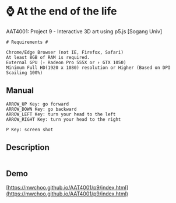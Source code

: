 # :watch: At the end of the life
AAT4001: Project 9 - Interactive 3D art using p5.js [Sogang Univ]

```
# Requirements #

Chrome/Edge Browser (not IE, Firefox, Safari)
At least 8GB of RAM is required.
External GPU (↑ Radeon Pro 555X or ↑ GTX 1050)
Minimum Full HD(1920 x 1080) resolution or Higher (Based on DPI Scailing 100%)
```

## Manual
```
ARROW_UP Key: go forward
ARROW_DOWN Key: go backward
ARROW_LEFT Key: turn your head to the left
ARROW_RIGHT Key: turn your head to the right

P Key: screen shot
```

## Description
```

```

## Demo
[https://mwchoo.github.io/AAT4001/p9/index.html](https://mwchoo.github.io/AAT4001/p9/index.html)
